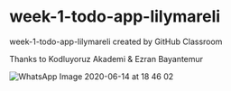 # week-1-todo-app-lilymareli
week-1-todo-app-lilymareli created by GitHub Classroom

Thanks to Kodluyoruz Akademi & Ezran Bayantemur

![WhatsApp Image 2020-06-14 at 18 46 02](https://user-images.githubusercontent.com/63295916/84597997-4840d500-ae70-11ea-9d51-c3b39f065f11.jpeg)
